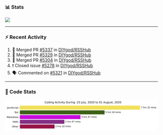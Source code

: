 ### :bar_chart: Stats

<a href="#">
  <img align="center" src="https://github-readme-stats.vercel.app/api?username=henryqw&count_private=true&show_icons=true" />
</a>
<!-- <a href="#">
  <img align="center" src="https://github-readme-stats-git-master.henryqw.vercel.app/api/top-langs/?username=HenryQW&layout=compact" />
</a> -->

---

### :zap: Recent Activity

<!--START_SECTION:activity-->

1. 🎉 Merged PR [#5337](https://github.com//DIYgod/RSSHub/pull/5337) in [DIYgod/RSSHub](https://github.com//DIYgod/RSSHub)
2. 🎉 Merged PR [#5329](https://github.com//DIYgod/RSSHub/pull/5329) in [DIYgod/RSSHub](https://github.com//DIYgod/RSSHub)
3. 🎉 Merged PR [#5304](https://github.com//DIYgod/RSSHub/pull/5304) in [DIYgod/RSSHub](https://github.com//DIYgod/RSSHub)
4. ❗️ Closed issue [#5278](https://github.com//DIYgod/RSSHub/issues/5278) in [DIYgod/RSSHub](https://github.com//DIYgod/RSSHub)
5. 🗣 Commented on [#5321](https://github.com//DIYgod/RSSHub/issues/5321) in [DIYgod/RSSHub](https://github.com//DIYgod/RSSHub)
<!--END_SECTION:activity-->

---

### :calendar: Code Stats

![WakaTime](https://github.com/HenryQW/HenryQW/blob/master/images/stat.svg)
